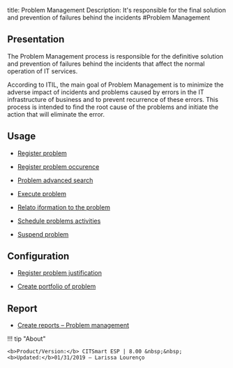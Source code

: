title: Problem Management 
Description: It's responsible for the final solution and prevention of failures behind the incidents
#Problem Management

Presentation
----------------

The Problem Management process is responsible for the definitive solution
and prevention of failures behind the incidents that affect the normal 
operation of IT services.

According to ITIL, the main goal of Problem Management is to minimize the
adverse impact of incidents and problems caused by errors in the IT infrastructure
of business and to prevent recurrence of these errors. This process is intended to find
the root cause of the problems and initiate the action that will eliminate the error.

Usage
----------------

-   [Register problem](/pt-br/citsmart-esp-8/processes/problem/use/register-problem.html)

-   [Register problem occurence](/pt-br/citsmart-esp-8/processes/problem/use/problem-occurrences.html)

-   [Problem advanced search](/pt-br/citsmart-esp-8/processes/problem/use/advanced-search-for-problem.html)

-   [Execute problem](/pt-br/citsmart-esp-8/processes/problem/use/problem-execution.html)

-   [Relato iformation to the problem](/pt-br/citsmart-esp-8/processes/problem/use/relate-information-to-problem.html)

-   [Schedule problems activities](/pt-br/citsmart-esp-8/processes/problem/use/schedule-problem-activities.html)

-   [Suspend problem](/pt-br/citsmart-esp-8/processes/problem/use/suspend-problem.html)

Configuration
----------------

-   [Register problem justification](/pt-br/citsmart-esp-8/processes/problem/configuration/problem-justification.html)

-   [Create portfolio of problem](/pt-br/citsmart-esp-8/processes/problem/configuration/problem-portfolio.html)

Report
-------------

-   [Create reports – Problem management](/pt-br/citsmart-esp-8/processes/problem/configuration/generate-reports-problem-management.html)

!!! tip "About"

    <b>Product/Version:</b> CITSmart ESP | 8.00 &nbsp;&nbsp;
    <b>Updated:</b>01/31/2019 – Larissa Lourenço
